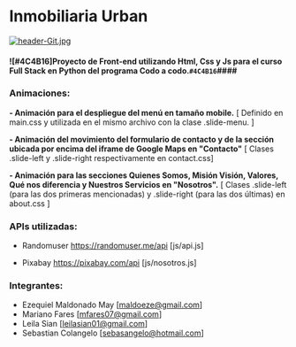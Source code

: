 # Inmobiliaria Urban
[![header-Git.jpg](https://i.postimg.cc/HLrHTyC2/header-Git.jpg)](https://postimg.cc/mcWKwhkz)

#### ![#4C4B16]Proyecto de Front-end utilizando Html, Css y Js para el curso Full Stack en Python del programa Codo a codo.`#4C4B16`####

### Animaciones:

**- Animación para el despliegue del menú en tamaño mobile.**
[ Definido en main.css y utilizada en el mismo archivo con la clase .slide-menu. ]

**- Animación del movimiento del formulario de contacto y de la sección ubicada por encima del iframe de Google Maps en "Contacto"**
[ Clases .slide-left y .slide-right respectivamente en contact.css]

**- Animación para las secciones Quienes Somos, Misión Visión, Valores, Qué nos diferencia y Nuestros Servicios en "Nosotros".**
[ Clases .slide-left (para las dos primeras mencionadas) y .slide-right (para las dos últimas) en about.css ] 


### APIs utilizadas:

- Randomuser https://randomuser.me/api [js/api.js]

- Pixabay https://pixabay.com/api [js/nosotros.js]

### Integrantes:

* Ezequiel Maldonado May [maldoeze@gmail.com]
* Mariano Fares          [mfares07@gmail.com]
* Leila Sian             [leilasian01@gmail.com]     
* Sebastian Colangelo    [sebasangelo@hotmail.com]
